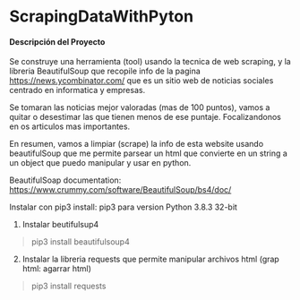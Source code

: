 # ScrapingDataWithPyton

#### Descripción del Proyecto 
Se construye una herramienta (tool) usando la tecnica de web scraping, y la libreria BeautifulSoup
que recopile info de la pagina https://news.ycombinator.com/ que es un sitio web de noticias sociales
centrado en informatica y empresas.

Se tomaran las noticias mejor valoradas (mas de 100 puntos), vamos a quitar o desestimar las que tienen menos de ese puntaje. Focalizandonos en
os articulos mas importantes.

En resumen, vamos a limpiar (scrape) la info de esta website usando beautifulSoup que me permite parsear un html que convierte en un string a un object que puedo manipular y usar en python.

BeautifulSoap documentation: https://www.crummy.com/software/BeautifulSoup/bs4/doc/

Instalar con pip3 install: pip3 para version Python 3.8.3 32-bit

1. Instalar beutifulsup4
> pip3 install beautifulsoup4
2. Instalar la libreria requests que permite manipular archivos html (grap html: agarrar html)
> pip3 install requests


